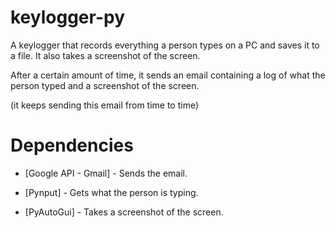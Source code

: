 # keylogger-py
A keylogger that records everything a person types on a PC and saves it to a file. It also takes a screenshot of the screen.

After a certain amount of time, it sends an email containing a log of what the person typed and a screenshot of the screen.

(it keeps sending this email from time to time)

# Dependencies
- [Google API - Gmail] - Sends the email.

- [Pynput] - Gets what the person is typing.

- [PyAutoGui] - Takes a screenshot of the screen.
